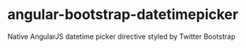 angular-bootstrap-datetimepicker
================================

Native AngularJS datetime picker directive styled by Twitter Bootstrap
